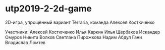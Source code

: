 # utp2019-2-2d-game
2D-игра, упрощённый вариант Terraria, команда Алексея Костюченко

Участники:
Алексей Костюченко
Илья Каркин
Илья Щербаков
Искандер Омуров
Никита Волков
Светлана Пирожкова
Надим Абдул Гани
Владислав Ломтев
